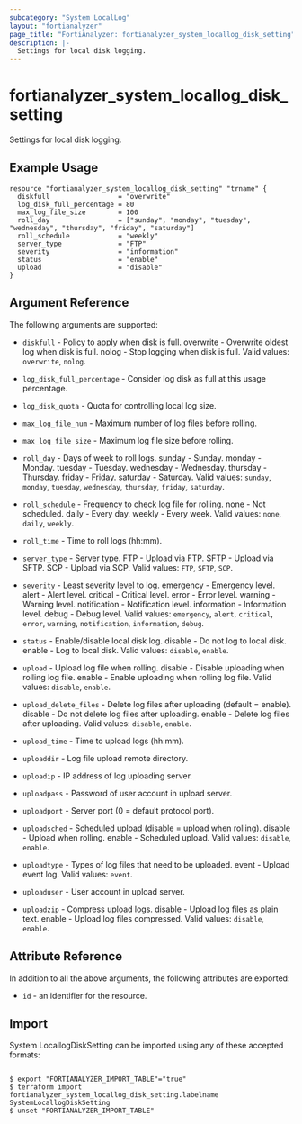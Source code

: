 ```yaml
---
subcategory: "System LocalLog"
layout: "fortianalyzer"
page_title: "FortiAnalyzer: fortianalyzer_system_locallog_disk_setting"
description: |-
  Settings for local disk logging.
---
```


# fortianalyzer_system_locallog_disk_setting
Settings for local disk logging.

## Example Usage

```hcl
resource "fortianalyzer_system_locallog_disk_setting" "trname" {
  diskfull                 = "overwrite"
  log_disk_full_percentage = 80
  max_log_file_size        = 100
  roll_day                 = ["sunday", "monday", "tuesday", "wednesday", "thursday", "friday", "saturday"]
  roll_schedule            = "weekly"
  server_type              = "FTP"
  severity                 = "information"
  status                   = "enable"
  upload                   = "disable"
}
```

## Argument Reference


The following arguments are supported:


* `diskfull` - Policy to apply when disk is full. overwrite - Overwrite oldest log when disk is full. nolog - Stop logging when disk is full. Valid values: `overwrite`, `nolog`.

* `log_disk_full_percentage` - Consider log disk as full at this usage percentage.
* `log_disk_quota` - Quota for controlling local log size.
* `max_log_file_num` - Maximum number of log files before rolling.
* `max_log_file_size` - Maximum log file size before rolling.
* `roll_day` - Days of week to roll logs. sunday - Sunday. monday - Monday. tuesday - Tuesday. wednesday - Wednesday. thursday - Thursday. friday - Friday. saturday - Saturday. Valid values: `sunday`, `monday`, `tuesday`, `wednesday`, `thursday`, `friday`, `saturday`.

* `roll_schedule` - Frequency to check log file for rolling. none - Not scheduled. daily - Every day. weekly - Every week. Valid values: `none`, `daily`, `weekly`.

* `roll_time` - Time to roll logs (hh:mm).
* `server_type` - Server type. FTP - Upload via FTP. SFTP - Upload via SFTP. SCP - Upload via SCP. Valid values: `FTP`, `SFTP`, `SCP`.

* `severity` - Least severity level to log. emergency - Emergency level. alert - Alert level. critical - Critical level. error - Error level. warning - Warning level. notification - Notification level. information - Information level. debug - Debug level. Valid values: `emergency`, `alert`, `critical`, `error`, `warning`, `notification`, `information`, `debug`.

* `status` - Enable/disable local disk log. disable - Do not log to local disk. enable - Log to local disk. Valid values: `disable`, `enable`.

* `upload` - Upload log file when rolling. disable - Disable uploading when rolling log file. enable - Enable uploading when rolling log file. Valid values: `disable`, `enable`.

* `upload_delete_files` - Delete log files after uploading (default = enable). disable - Do not delete log files after uploading. enable - Delete log files after uploading. Valid values: `disable`, `enable`.

* `upload_time` - Time to upload logs (hh:mm).
* `uploaddir` - Log file upload remote directory.
* `uploadip` - IP address of log uploading server.
* `uploadpass` - Password of user account in upload server.
* `uploadport` - Server port (0 = default protocol port).
* `uploadsched` - Scheduled upload (disable = upload when rolling). disable - Upload when rolling. enable - Scheduled upload. Valid values: `disable`, `enable`.

* `uploadtype` - Types of log files that need to be uploaded. event - Upload event log. Valid values: `event`.

* `uploaduser` - User account in upload server.
* `uploadzip` - Compress upload logs. disable - Upload log files as plain text. enable - Upload log files compressed. Valid values: `disable`, `enable`.



## Attribute Reference

In addition to all the above arguments, the following attributes are exported:
* `id` - an identifier for the resource.

## Import

System LocallogDiskSetting can be imported using any of these accepted formats:
```

$ export "FORTIANALYZER_IMPORT_TABLE"="true"
$ terraform import fortianalyzer_system_locallog_disk_setting.labelname SystemLocallogDiskSetting
$ unset "FORTIANALYZER_IMPORT_TABLE"
```

